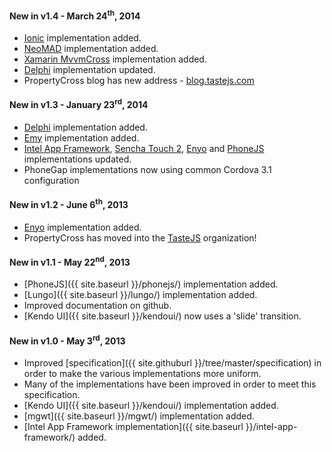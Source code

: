 #### New in v1.4 - March 24<sup>th</sup>, 2014

- [Ionic](/ionic/) implementation added.
- [NeoMAD](/neomad/) implementation added.
- [Xamarin MvvmCross](/xamarinmvvmcross/) implementation added.
- [Delphi](/delphi/) implementation updated.
- PropertyCross blog has new address - [blog.tastejs.com](http://blog.tastejs.com)

#### New in v1.3 - January 23<sup>rd</sup>, 2014

- [Delphi](/delphi/) implementation added.
- [Emy](/emy/) implementation added.
- [Intel App Framework](/intelappframework), [Sencha Touch 2](/senchatouch2), [Enyo](/enyo) and [PhoneJS](/phonejs) implementations updated.
- PhoneGap implementations now using common Cordova 3.1 configuration



#### New in v1.2 - June 6<sup>th</sup>, 2013

- [Enyo](/enyo/) implementation added.
- PropertyCross has moved into the [TasteJS](https://github.com/tastejs) organization!



#### New in v1.1 - May 22<sup>nd</sup>, 2013

- [PhoneJS]({{ site.baseurl }}/phonejs/) implementation added.
- [Lungo]({{ site.baseurl }}/lungo/) implementation added.
- Improved documentation on github.
- [Kendo UI]({{ site.baseurl }}/kendoui/) now uses a 'slide' transition.



#### New in v1.0 - May 3<sup>rd</sup>, 2013

- Improved [specification]({{ site.githuburl }}/tree/master/specification) in order to make the various implementations more uniform.
- Many of the implementations have been improved in order to meet this specification.
- [Kendo UI]({{ site.baseurl }}/kendoui/) implementation added.
- [mgwt]({{ site.baseurl }}/mgwt/) implementation added.
- [Intel App Framework implementation]({{ site.baseurl }}/intel-app-framework/) added.

